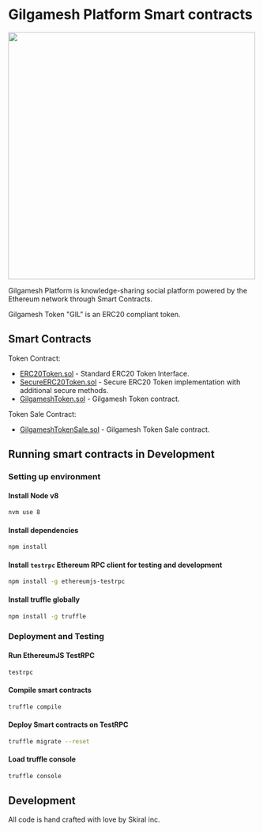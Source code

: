 # Gilgamesh Platform Smart contracts
<img src="https://www.gilgameshplatform.com/img/logo-gilgamesh-3d.svg" width ='500' />

Gilgamesh Platform is knowledge-sharing social platform powered by the Ethereum network through Smart Contracts.

Gilgamesh Token "GIL" is an ERC20 compliant token.

## Smart Contracts
 Token Contract:

 - [ERC20Token.sol](/contracts/ERC20Token.sol) - Standard ERC20 Token Interface.
 - [SecureERC20Token.sol](/contracts/SecureERC20Token.sol) - Secure ERC20 Token implementation with additional secure methods.
 - [GilgameshToken.sol](/contracts/GilgameshToken.sol) - Gilgamesh Token contract.

 Token Sale Contract:
 - [GilgameshTokenSale.sol](/contracts/GilgameshTokenSale.sol) - Gilgamesh Token Sale contract.

## Running smart contracts in Development

### Setting up environment

#### Install Node v8
```sh
nvm use 8
```

#### Install dependencies
```sh
npm install
```

#### Install `testrpc` Ethereum RPC client for testing and development
```sh
npm install -g ethereumjs-testrpc
```

#### Install truffle globally
```sh
npm install -g truffle
```

### Deployment and Testing

#### Run EthereumJS TestRPC
```sh
testrpc
```

#### Compile smart contracts
```sh
truffle compile
```

#### Deploy Smart contracts on TestRPC
```sh
truffle migrate --reset
```

#### Load truffle console
```sh
truffle console
```

## Development
All code is hand crafted with love by Skiral inc.
